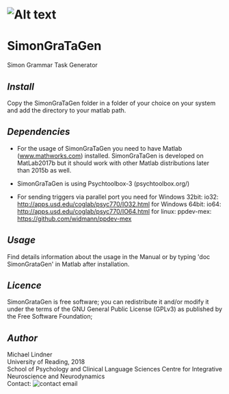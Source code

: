
# ![Alt text](SGG_Logo.png?raw=true "Title")

#   SimonGraTaGen
Simon Grammar Task Generator


## *Install*  
Copy the SimonGraTaGen folder in a folder of your choice on your system and add the directory to your matlab path.


## *Dependencies*  
- For the usage of SimonGraTaGen you need to have Matlab (www.mathworks.com) installed. SimonGraTaGen is developed on MatLab2017b but it should work with other Matlab distributions later than 2015b as well.

- SimonGraTaGen is using Psychtoolbox-3 (psychtoolbox.org/)

- For sending triggers via parallel port you need
    for Windows 32bit: 
        io32: http://apps.usd.edu/coglab/psyc770/IO32.html
    for Windows 64bit: 
        io64: http://apps.usd.edu/coglab/psyc770/IO64.html
    for linux:
        ppdev-mex: https://github.com/widmann/ppdev-mex

        
## *Usage*  
Find details information about the usage in the Manual or by typing 'doc SimonGrataGen' in Matlab after installation.


## *Licence*  
SimonGrataGen is free software; you can redistribute it and/or modify
it under the terms of the GNU General Public License (GPLv3) as published
by the Free Software Foundation;
  
  
## *Author*
Michael Lindner  
University of Reading, 2018  
School of Psychology and Clinical Language Sciences
Centre for Integrative Neuroscience and Neurodynamics  
Contact: ![contact email](contact.jpg?raw=true "contact email")
